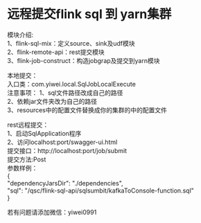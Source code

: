 # 远程提交flink sql 到  yarn集群
模块介绍:  
1、flink-sql-mix：定义source、sink及udf模块  
2、flink-remote-api：rest提交模块  
3、flink-job-construct：构造jobgrap及提交到yarn模块  

本地提交：  
入口类：com.yiwei.local.SqlJobLocalExecute  
注意事项：
1、sql文件路径改成自己的路径  
2、依赖jar文件夹改为自己的路径  
3、resources中的配置文件替换成你的集群的中的配置文件  
  
rest远程提交：  
1、启动SqlApplication程序  
2、访问localhost:port/swagger-ui.html  
提交接口：http://localhost:port/job/submit  
提交方法:Post  
参数样例：  
{  
 "dependencyJarsDir": "./dependencies",  
 "sql": "/qsc/flink-sql-api/sqlsumbit/kafkaToConsole-function.sql"  
}

若有问题请添加微信：yiwei0991

